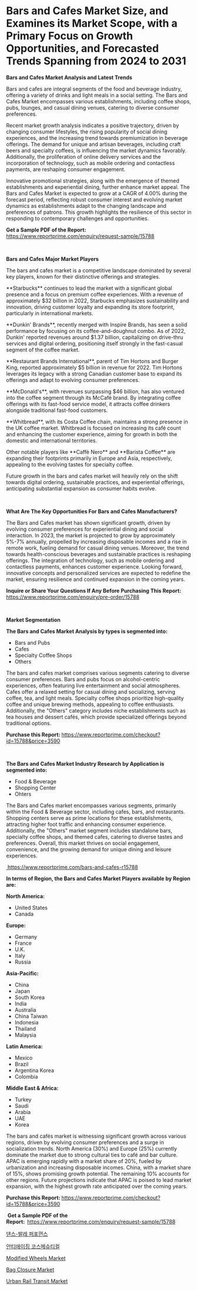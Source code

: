 <p><h1>Bars and Cafes Market Size, and Examines its Market Scope, with a Primary Focus on Growth Opportunities, and Forecasted Trends Spanning from 2024 to 2031</h1></p><p><strong>Bars and Cafes Market Analysis and Latest Trends</strong></p>
<p><p>Bars and cafes are integral segments of the food and beverage industry, offering a variety of drinks and light meals in a social setting. The Bars and Cafes Market encompasses various establishments, including coffee shops, pubs, lounges, and casual dining venues, catering to diverse consumer preferences.</p><p>Recent market growth analysis indicates a positive trajectory, driven by changing consumer lifestyles, the rising popularity of social dining experiences, and the increasing trend towards premiumization in beverage offerings. The demand for unique and artisan beverages, including craft beers and specialty coffees, is influencing the market dynamics favorably. Additionally, the proliferation of online delivery services and the incorporation of technology, such as mobile ordering and contactless payments, are reshaping consumer engagement.</p><p>Innovative promotional strategies, along with the emergence of themed establishments and experiential dining, further enhance market appeal. The Bars and Cafes Market is expected to grow at a CAGR of 4.00% during the forecast period, reflecting robust consumer interest and evolving market dynamics as establishments adapt to the changing landscape and preferences of patrons. This growth highlights the resilience of this sector in responding to contemporary challenges and opportunities.</p></p>
<p><strong>Get a Sample PDF of the Report:&nbsp;</strong> <a href="https://www.reportprime.com/enquiry/request-sample/15788">https://www.reportprime.com/enquiry/request-sample/15788</a></p>
<p>&nbsp;</p>
<p><strong>Bars and Cafes Major Market Players</strong></p>
<p><p>The bars and cafes market is a competitive landscape dominated by several key players, known for their distinctive offerings and strategies. </p><p>**Starbucks** continues to lead the market with a significant global presence and a focus on premium coffee experiences. With a revenue of approximately $32 billion in 2022, Starbucks emphasizes sustainability and innovation, driving customer loyalty and expanding its store footprint, particularly in international markets.</p><p>**Dunkin' Brands**, recently merged with Inspire Brands, has seen a solid performance by focusing on its coffee-and-doughnut combo. As of 2022, Dunkin' reported revenues around $1.37 billion, capitalizing on drive-thru services and digital ordering, positioning itself strongly in the fast-casual segment of the coffee market.</p><p>**Restaurant Brands International**, parent of Tim Hortons and Burger King, reported approximately $5 billion in revenue for 2022. Tim Hortons leverages its legacy with a strong Canadian customer base to expand its offerings and adapt to evolving consumer preferences.</p><p>**McDonald's**, with revenues surpassing $46 billion, has also ventured into the coffee segment through its McCafé brand. By integrating coffee offerings with its fast-food service model, it attracts coffee drinkers alongside traditional fast-food customers.</p><p>**Whitbread**, with its Costa Coffee chain, maintains a strong presence in the UK coffee market. Whitbread is focused on increasing its café count and enhancing the customer experience, aiming for growth in both the domestic and international territories.</p><p>Other notable players like **Caffè Nero** and **Barista Coffee** are expanding their footprints primarily in Europe and Asia, respectively, appealing to the evolving tastes for specialty coffee.</p><p>Future growth in the bars and cafes market will heavily rely on the shift towards digital ordering, sustainable practices, and experiential offerings, anticipating substantial expansion as consumer habits evolve.</p></p>
<p>&nbsp;</p>
<p><strong>What Are The Key Opportunities For Bars and Cafes Manufacturers?</strong></p>
<p><p>The Bars and Cafes market has shown significant growth, driven by evolving consumer preferences for experiential dining and social interaction. In 2023, the market is projected to grow by approximately 5%-7% annually, propelled by increasing disposable incomes and a rise in remote work, fueling demand for casual dining venues. Moreover, the trend towards health-conscious beverages and sustainable practices is reshaping offerings. The integration of technology, such as mobile ordering and contactless payments, enhances customer experience. Looking forward, innovative concepts and personalized services are expected to redefine the market, ensuring resilience and continued expansion in the coming years.</p></p>
<p><strong>Inquire or Share Your Questions If Any Before Purchasing This Report:</strong> <a href="https://www.reportprime.com/enquiry/pre-order/15788">https://www.reportprime.com/enquiry/pre-order/15788</a></p>
<p>&nbsp;</p>
<p><strong>Market Segmentation</strong></p>
<p><strong>The Bars and Cafes Market Analysis by types is segmented into:</strong></p>
<p><ul><li>Bars and Pubs</li><li>Cafes</li><li>Specialty Coffee Shops</li><li>Others</li></ul></p>
<p><p>The bars and cafes market comprises various segments catering to diverse consumer preferences. Bars and pubs focus on alcohol-centric experiences, often featuring live entertainment and social atmospheres. Cafes offer a relaxed setting for casual dining and socializing, serving coffee, tea, and light meals. Specialty coffee shops prioritize high-quality coffee and unique brewing methods, appealing to coffee enthusiasts. Additionally, the "Others" category includes niche establishments such as tea houses and dessert cafés, which provide specialized offerings beyond traditional options.</p></p>
<p><strong>Purchase this Report:&nbsp;</strong><a href="https://www.reportprime.com/checkout?id=15788&price=3590">https://www.reportprime.com/checkout?id=15788&price=3590</a></p>
<p>&nbsp;</p>
<p><strong>The Bars and Cafes Market Industry Research by Application is segmented into:</strong></p>
<p><ul><li>Food & Beverage</li><li>Shopping Center</li><li>Ohters</li></ul></p>
<p><p>The Bars and Cafes market encompasses various segments, primarily within the Food & Beverage sector, including cafes, bars, and restaurants. Shopping centers serve as prime locations for these establishments, attracting higher foot traffic and enhancing consumer experience. Additionally, the "Others" market segment includes standalone bars, specialty coffee shops, and themed cafes, catering to diverse tastes and preferences. Overall, this market thrives on social engagement, convenience, and the growing demand for unique dining and leisure experiences.</p></p>
<p><a href="https://www.reportprime.com/bars-and-cafes-r15788">&nbsp;https://www.reportprime.com/bars-and-cafes-r15788</a></p>
<p><strong>In terms of Region, the Bars and Cafes Market Players available by Region are:</strong></p>
<p>
    <p> <strong> North America: </strong>
        <ul>
            <li>United States</li>
            <li>Canada</li>
        </ul>
        </p> 
    <p> <strong> Europe: </strong>
        <ul>
            <li>Germany</li>
            <li>France</li>
            <li>U.K.</li>
            <li>Italy</li>
            <li>Russia</li>
        </ul>
        </p> 
    <p> <strong> Asia-Pacific: </strong>
        <ul>
            <li>China</li>
            <li>Japan</li>
            <li>South Korea</li>
            <li>India</li>
            <li>Australia</li>
            <li>China Taiwan</li>
            <li>Indonesia</li>
            <li>Thailand</li>
            <li>Malaysia</li>
        </ul>
        </p> 
    <p> <strong> Latin America: </strong>
        <ul>
            <li>Mexico</li>
            <li>Brazil</li>
            <li>Argentina Korea</li>
            <li>Colombia</li>
        </ul>
        </p> 
    <p> <strong> Middle East & Africa: </strong>
        <ul>
            <li>Turkey</li>
            <li>Saudi</li>
            <li>Arabia</li>
            <li>UAE</li>
            <li>Korea</li>
        </ul>
    </p>
    </p>
<p><p>The bars and cafés market is witnessing significant growth across various regions, driven by evolving consumer preferences and a surge in socialization trends. North America (30%) and Europe (25%) currently dominate the market due to strong cultural ties to café and bar culture. APAC is emerging rapidly with a market share of 20%, fueled by urbanization and increasing disposable incomes. China, with a market share of 15%, shows promising growth potential. The remaining 10% accounts for other regions. Future projections indicate that APAC is poised to lead market expansion, with the highest growth rate anticipated over the coming years.</p></p>
<p><strong>Purchase this Report: </strong><a href="https://www.reportprime.com/checkout?id=15788&price=3590">https://www.reportprime.com/checkout?id=15788&price=3590</a></p>
<p>&nbsp;<strong>Get a Sample PDF of the Report:&nbsp;&nbsp;</strong><a href="https://www.reportprime.com/enquiry/request-sample/15788">https://www.reportprime.com/enquiry/request-sample/15788</a></p>
<p><strong></strong></p>
<p><p><a href="https://medium.com/@kelvinfeenrey98677/%EC%84%B8%EA%B3%84-dance-ballet-performance-market-%EC%9D%80-2024%EC%97%90%EC%84%9C-2031%EB%A1%9C-%EC%97%B0%ED%8F%89%EA%B7%A0-%EC%A6%9D%EA%B0%80%EC%9C%A8%EC%9D%84-%EB%B3%B4%EC%9D%BC-%EA%B2%83%EC%9C%BC%EB%A1%9C-%EC%98%88%EC%83%81%EB%90%A9%EB%8B%88%EB%8B%A4-908b7507fbc4">댄스-발레 퍼포먼스</a></p><p><a href="https://medium.com/@kelvinfeenrey98677/%EC%84%B1%EC%9E%A5-%EC%9E%A0%EC%9E%AC%EB%A0%A5-%EA%B0%9C%EB%B0%A9-2024%EB%85%84%EB%B6%80%ED%84%B0-2031%EB%85%84%EA%B9%8C%EC%A7%80%EC%9D%98-%ED%95%AD%EB%85%B8%ED%99%94-%EC%BD%94%EC%8A%A4%EB%A9%94%EC%8A%88%ED%8B%B0%EC%BB%AC-%EC%8B%9C%EC%9E%A5%EC%97%90-%EB%8C%80%ED%95%9C-%EC%8B%9C%EC%9E%A5-%EC%A0%84%EB%9E%B5-%EB%B6%84%EC%84%9D-0f59fc9089ee">안티에이징 코스메슈티컬</a></p><p><a href="https://issuu.com/reportprime-2/docs/modified-wheels-market-size-2030.pp_a3e3efbab15ce5">Modified Wheels Market</a></p><p><a href="https://medium.com/@theomorar08/the-global-bag-closure-market-is-expected-to-witness-a-compound-annual-growth-rate-cagr-of-5-1-14833e18f131">Bag Closure Market</a></p><p><a href="https://github.com/julyju69/Market-Research-Report-List-5/blob/main/urban-rail-transit-market.md">Urban Rail Transit Market</a></p></p>
